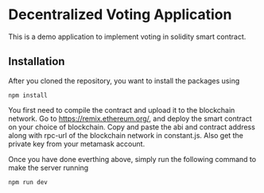 # Decentralized Voting Application

This is a demo application to implement voting in solidity smart contract. 

## Installation

After you cloned the repository, you want to install the packages using

```shell
npm install
```

You first need to compile the contract and upload it to the blockchain network. Go to https://remix.ethereum.org/, and deploy the smart contract on your choice of blockchain. Copy and paste the abi and contract address along with rpc-url of the blockchain network in constant.js. Also get the private key from your metamask account. 


Once you have done everthing above, simply run the following command to make the server running

```shell
npm run dev
```
